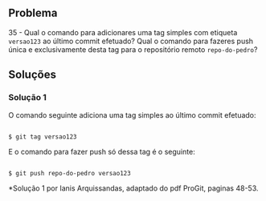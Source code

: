 ## Problema

35 - Qual o comando para adicionares uma tag simples com etiqueta `versao123` ao último commit efetuado? 
Qual o comando para fazeres push única e exclusivamente desta tag para o repositório remoto `repo-do-pedro`?

## Soluções 

### Solução 1

O comando seguinte adiciona uma tag simples ao último commit efetuado:

```

$ git tag versao123
```

E o comando para fazer push só dessa tag é o seguinte:

```

$ git push repo-do-pedro versao123
```



*Solução 1 por Ianis Arquissandas, adaptado do pdf ProGit, paginas 48-53.